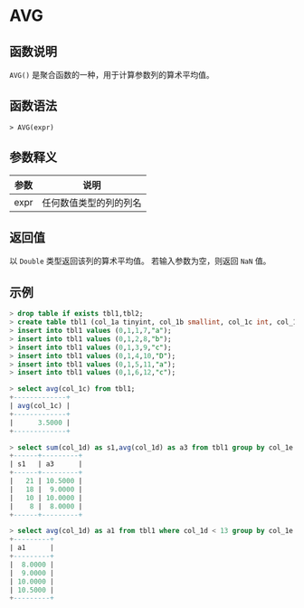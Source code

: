 # **AVG**

## **函数说明**

`AVG()` 是聚合函数的一种，用于计算参数列的算术平均值。

## **函数语法**

```
> AVG(expr)
```

## **参数释义**

|  参数   | 说明 |
|  ----  | ----  |
| expr  | 任何数值类型的列的列名 |

## **返回值**

以 `Double` 类型返回该列的算术平均值。
若输入参数为空，则返回 `NaN` 值。

## **示例**

```sql
> drop table if exists tbl1,tbl2;
> create table tbl1 (col_1a tinyint, col_1b smallint, col_1c int, col_1d bigint, col_1e char(10) not null);
> insert into tbl1 values (0,1,1,7,"a");
> insert into tbl1 values (0,1,2,8,"b");
> insert into tbl1 values (0,1,3,9,"c");
> insert into tbl1 values (0,1,4,10,"D");
> insert into tbl1 values (0,1,5,11,"a");
> insert into tbl1 values (0,1,6,12,"c");

> select avg(col_1c) from tbl1;
+-------------+
| avg(col_1c) |
+-------------+
|      3.5000 |
+-------------+

> select sum(col_1d) as s1,avg(col_1d) as a3 from tbl1 group by col_1e order by s1 desc;
+------+---------+
| s1   | a3      |
+------+---------+
|   21 | 10.5000 |
|   18 |  9.0000 |
|   10 | 10.0000 |
|    8 |  8.0000 |
+------+---------+

> select avg(col_1d) as a1 from tbl1 where col_1d < 13 group by col_1e order by a1;
+---------+
| a1      |
+---------+
|  8.0000 |
|  9.0000 |
| 10.0000 |
| 10.5000 |
+---------+
```
